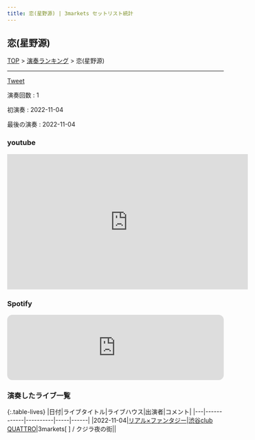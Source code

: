 ```yaml
---
title: 恋(星野源) | 3markets セットリスト統計
---
```

## 恋(星野源)


[TOP](/setlist/) > [演奏ランキング](songs.html) > 恋(星野源)

___

<a href="https://twitter.com/share?ref_src=twsrc%5Etfw" data-text="3markets[ ]セットリスト > 恋(星野源)" class="twitter-share-button" data-via="3markets" data-hashtags="3markets" data-related="3markets" data-show-count="false">Tweet</a>

演奏回数
: 1

初演奏
: 2022-11-04

最後の演奏
: 2022-11-04





### youtube
<iframe width="560" height="315" src="https://www.youtube.com/embed/jhOVibLEDhA" title="YouTube video player" frameborder="0" allow="accelerometer; autoplay; clipboard-write; encrypted-media; gyroscope; picture-in-picture; web-share" allowfullscreen></iframe>





### Spotify
<iframe style="border-radius:12px" src="https://open.spotify.com/embed/track/5Hu29JT4xtbRUBTZeOAjxW?utm_source=generator" width="100%" height="152" frameBorder="0" allowfullscreen="" allow="autoplay; clipboard-write; encrypted-media; fullscreen; picture-in-picture" loading="lazy"></iframe>



### 演奏したライブ一覧

{:.table-lives}
|日付|ライブタイトル|ライブハウス|出演者|コメント|
|---|------------|----------|-----|------|
|<span class="nowrap">2022-11-04</span>|[リアル×ファンタジー](live037.html)|[渋谷club QUATTRO](livehouse002.html)|3markets[ ] / クジラ夜の街||



<script async src="https://platform.twitter.com/widgets.js" charset="utf-8"></script>